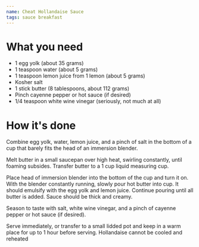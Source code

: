 ```yaml
---
name: Cheat Hollandaise Sauce
tags: sauce breakfast
---
```


# What you need

* 1 egg yolk (about 35 grams)
* 1 teaspoon water (about 5 grams)
* 1 teaspoon lemon juice from 1 lemon (about 5 grams)
* Kosher salt
* 1 stick butter (8 tablespoons, about 112 grams)
* Pinch cayenne pepper or hot sauce (if desired)
* 1/4 teaspoon white wine vinegar (seriously, not much at all)

# How it's done

Combine egg yolk, water, lemon juice, and a pinch of salt in the bottom of a cup that barely fits the head of an immersion blender.

Melt butter in a small saucepan over high heat, swirling constantly, until foaming subsides. Transfer butter to a 1 cup liquid measuring cup.

Place head of immersion blender into the bottom of the cup and turn it on. With the blender constantly running, slowly pour hot butter into cup. It should emulsify with the egg yolk and lemon juice. Continue pouring until all butter is added. Sauce should be thick and creamy.

Season to taste with salt, white wine vinegar, and a pinch of cayenne pepper or hot sauce (if desired).

Serve immediately, or transfer to a small lidded pot and keep in a warm place for up to 1 hour before serving. Hollandaise cannot be cooled and reheated
